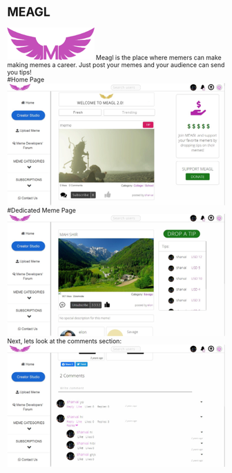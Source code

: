 # MEAGL
<img src="m.png" width="40%">
Meagl is the place where memers can make making memes a career. Just post your memes and your audience can send you tips!
<br>
#Home Page
<img src="home.jpg">
#Dedicated Meme Page
<img src="memepage.jpg">
Next, lets look at the comments section:
<img src="comments.jpg">
